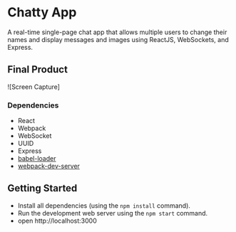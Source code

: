 Chatty App
=====================

A real-time single-page chat app that allows multiple users to change their names and display messages and images using ReactJS, WebSockets, and Express.

## Final Product

![Screen Capture]

### Dependencies

* React
* Webpack
* WebSocket
* UUID
* Express
* [babel-loader](https://github.com/babel/babel-loader)
* [webpack-dev-server](https://github.com/webpack/webpack-dev-server)

## Getting Started

- Install all dependencies (using the `npm install` command).
- Run the development web server using the `npm start` command.
- open http://localhost:3000
